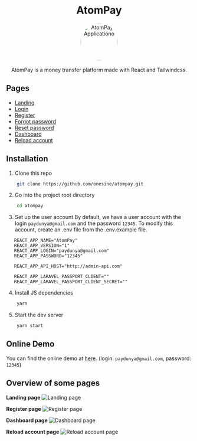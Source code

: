 <h1 align="center">AtomPay</h1>

<p align="center">
    <a href="https://test-paydunya-atompay.vercel.app/" target="_blank">
      <img alt="AtomPay Applicationo" width="100" style="border-radius: 100%;" src="https://raw.githubusercontent.com/onesine/atompay/master/assets/img/logo.svg?raw=true">
    </a><br><br>
    AtomPay is a money transfer platform made with React and Tailwindcss.
</p>

## Pages
* <a href="https://test-paydunya-atompay.vercel.app/" target="_blank">Landing</a>
* <a href="https://test-paydunya-atompay.vercel.app/login" target="_blank">Login</a>
* <a href="https://test-paydunya-atompay.vercel.app/register" target="_blank">Register</a>
* <a href="https://test-paydunya-atompay.vercel.app/forgot-password" target="_blank">Forgot password</a>
* <a href="https://test-paydunya-atompay.vercel.app/reset-password" target="_blank">Reset password</a>
* <a href="https://test-paydunya-atompay.vercel.app/dashboard" target="_blank">Dashboard</a>
* <a href="https://test-paydunya-atompay.vercel.app/reload-account" target="_blank">Reload account</a>

## Installation

1. Clone this repo

```sh
    git clone https://github.com/onesine/atompay.git
```

2. Go into the project root directory

```sh
    cd atompay
```
3. Set up the user account
   By default, we have a user account with the login `paydunya@gmail.com` and the password `12345`. To modify this account, create an .env file from the .env.example file.

```dotenv
   REACT_APP_NAME="AtomPay"
   REACT_APP_VERSION="1"
   REACT_APP_LOGIN="paydunya@gmail.com"
   REACT_APP_PASSWORD="12345"

   REACT_APP_API_HOST="http://admin-api.com"

   REACT_APP_LARAVEL_PASSPORT_CLIENT=""
   REACT_APP_LARAVEL_PASSPORT_CLIENT_SECRET=""
```

4. Install JS dependencies

```sh
    yarn
```

5. Start the dev server

```sh
    yarn start
```

## Online Demo

You can find the online demo at [here](https://test-paydunya-atompay.vercel.app/). (login: `paydunya@gmail.com`, password: `12345`)

## Overview of some pages
**Landing page**
![Landing page](https://raw.githubusercontent.com/onesine/atompay/master/assets/img/home.png?raw=true)

**Register page**
![Register page](https://raw.githubusercontent.com/onesine/atompay/master/assets/img/register.png?raw=true)

**Dashboard page**
![Dashboard page](https://raw.githubusercontent.com/onesine/atompay/master/assets/img/dashboard.png?raw=true)

**Reload account page**
![Reload account page
](https://raw.githubusercontent.com/onesine/atompay/master/assets/img/reload-account.png?raw=true)